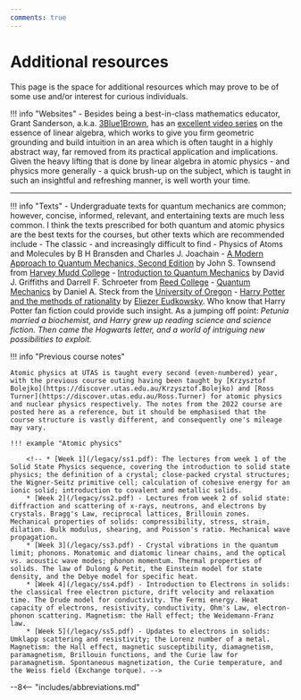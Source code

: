 ```yaml
---
comments: true
---
```


# Additional resources

This page is the space for additional resources which may prove to be of some use and/or interest for curious individuals.

!!! info "Websites"
    - Besides being a best-in-class mathematics educator, Grant Sanderson, a.k.a. [3Blue1Brown](https://www.3blue1brown.com/), has an [excellent video series](https://www.youtube.com/watch?v=fNk_zzaMoSs&list=PLZHQObOWTQDPD3MizzM2xVFitgF8hE_ab) on the essence of linear algebra, which works to give you firm geometric grounding and build intuition in an area which is often taught in a highly abstract way, far removed from its practical application and implications. Given the heavy lifting that is done by linear algebra in atomic physics - and physics more generally - a quick brush-up on the subject, which is taught in such an insightful and refreshing manner, is well worth your time.

---

!!! info "Texts"
    - Undergraduate texts for quantum mechanics are common; however, concise, informed, relevant, and entertaining texts are much less common. I think the texts prescribed for both quantum and atomic physics are the best texts for the courses, but other texts which are recommended include
        - The classic - and increasingly difficult to find - Physics of Atoms and Molecules by B H Bransden and Charles J. Joachain
        - [A Modern Approach to Quantum Mechanics, Second Edition](https://uscibooks.aip.org/books/a-modern-approach-to-quantum-mechanics-second-edition/) by John S. Townsend from [Harvey Mudd College](https://www.hmc.edu/)
        - [Introduction to Quantum Mechanics](https://www.cambridge.org/highereducation/books/introduction-to-quantum-mechanics/990799CA07A83FC5312402AF6860311E#overview) by David J. Griffiths and Darrell F. Schroeter from [Reed College](https://www.reed.edu/)
        - [Quantum Mechanics](https://atomoptics-nas.uoregon.edu/~dsteck/teaching/quantum-mechanics/quantum-mechanics-notes.pdf) by Daniel A. Steck from the [University of Oregon](https://www.uoregon.edu/)
        - [Harry Potter and the methods of rationality](http://www.hpmor.com/) by [Eliezer Eudkowsky](https://www.yudkowsky.net/). Who know that Harry Potter fan fiction could provide such insight. As a jumping off point: _Petunia married a biochemist, and Harry grew up reading science and science fiction. Then came the Hogwarts letter, and a world of intriguing new possibilities to exploit._

!!! info "Previous course notes"

    Atomic physics at UTAS is taught every second (even-numbered) year, with the previous course outing having been taught by [Krzysztof Bolejko](https://discover.utas.edu.au/Krzysztof.Bolejko) and [Ross Turner](https://discover.utas.edu.au/Ross.Turner) for atomic physics and nuclear physics respectively. The notes from the 2022 course are posted here as a reference, but it should be emphasised that the course structure is vastly different, and consequently one's mileage may vary.

    !!! example "Atomic physics"

        <!-- * [Week 1](/legacy/ss1.pdf): The lectures from week 1 of the Solid State Physics sequence, covering the introduction to solid state physics; the definition of a crystal; close-packed crystal structures; the Wigner-Seitz primitive cell; calculation of cohesive energy for an ionic solid; introduction to covalent and metallic solids.
        * [Week 2](/legacy/ss2.pdf) - Lectures from week 2 of solid state: diffraction and scattering of x-rays, neutrons, and electrons by crystals. Bragg's Law, reciprocal lattices, Brillouin zones. Mechanical properties of solids: compressibility, stress, strain, dilation. Bulk modulus, shearing, and Poisson's ratio. Mechanical wave propagation.
        * [Week 3](/legacy/ss3.pdf) - Crystal vibrations in the quantum limit; phonons. Monatomic and diatomic linear chains, and the optical vs. acoustic wave modes; phonon momentum. Thermal properties of solids. The law of Dulong & Petit, the Einstein model for state density, and the Debye model for specific heat.
        * [Week 4](/legacy/ss4.pdf) - Introduction to Electrons in solids: the classical free electron picture, drift velocity and relaxation time. The Drude model for conductivity. The Fermi energy. Heat capacity of electrons, resistivity, conductivity, Ohm's Law, electron-phonon scattering. Magnetism: the Hall effect; the Weidemann-Franz law.
        * [Week 5](/legacy/ss5.pdf) - Updates to electrons in solids: Umklapp scattering and resistivity; the Lorenz number of a metal. Magnetism: the Hall effect, magnetic susceptibility, diamagnetism, paramagnetism, Brillouin functions, and the Curie law for paramagnetism. Spontaneous magnetization, the Curie temperature, and the Weiss field (Exchange torque). -->


<!-- [<i class="fas fa-user-secret fa-2x"></i>](solutions/solutions.md){ .md-button .md-button--primary class="text-center" style="margin-left: 45%"} -->

--8<-- "includes/abbreviations.md"
